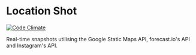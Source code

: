 # Location Shot

[![Code Climate](https://codeclimate.com/github/3DegreesAgency/location_shot/badges/gpa.svg)](https://codeclimate.com/github/3DegreesAgency/location_shot)

Real-time snapshots utilising the Google Static Maps API, forecast.io's API and Instagram's API.
